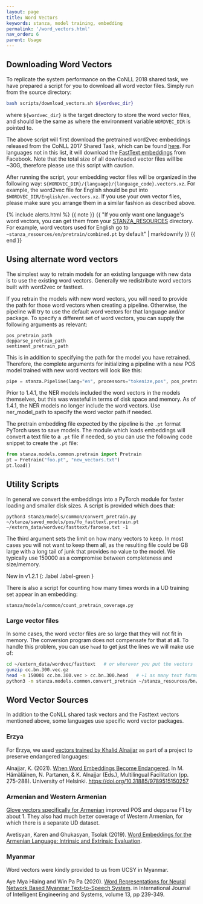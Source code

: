 ```yaml
---
layout: page
title: Word Vectors
keywords: stanza, model training, embedding
permalink: '/word_vectors.html'
nav_order: 6
parent: Usage
---
```


## Downloading Word Vectors

To replicate the system performance on the CoNLL 2018 shared task, we have prepared a script for you to download all word vector files. Simply run from the source directory:
```bash
bash scripts/download_vectors.sh ${wordvec_dir}
```
where `${wordvec_dir}` is the target directory to store the word vector files, and should be the same as where the environment variable `WORDVEC_DIR` is pointed to.

The above script will first download the pretrained word2vec embeddings released from the CoNLL 2017 Shared Task, which can be found [here](https://lindat.mff.cuni.cz/repository/xmlui/bitstream/handle/11234/1-1989/word-embeddings-conll17.tar?sequence=9&isAllowed=y). For languages not in this list, it will download the [FastText embeddings](https://fasttext.cc/docs/en/crawl-vectors.html) from Facebook. Note that the total size of all downloaded vector files will be ~30G, therefore please use this script with caution.

After running the script, your embedding vector files will be organized in the following way:
`${WORDVEC_DIR}/{language}/{language_code}.vectors.xz`. For example, the word2vec file for English should be put into `$WORDVEC_DIR/English/en.vectors.xz`. If you use your own vector files, please make sure you arrange them in a similar fashion as described above.

{% include alerts.html %}
{{ note }}
{{ "If you only want one language's word vectors, you can get them from your [STANZA_RESOURCES](download_models.md) directory.  For example, word vectors used for English go to `~stanza_resources/en/pretrain/combined.pt` by default" | markdownify }}
{{ end }}


## Using alternate word vectors

The simplest way to retrain models for an existing language with new data is to use the existing word vectors.  Generally we redistribute word vectors built with word2vec or fasttext.

If you retrain the models with new word vectors, you will need to provide the path for those word vectors when creating a pipeline.  Otherwise, the pipeline will try to use the default word vectors for that language and/or package.  To specify a different set of word vectors, you can supply the following arguments as relevant:

```
pos_pretrain_path
depparse_pretrain_path
sentiment_pretrain_path
```

This is in addition to specifying the path for the model you have retrained.  Therefore, the complete arguments for initializing a pipeline with a new POS model trained with new word vectors will look like this:

```python
pipe = stanza.Pipeline(lang="en", processors="tokenize,pos", pos_pretrain_path="new_en_wv.pt", pos_model_path="new_pos_model.pt")
```

Prior to 1.4.1, the NER models included the word vectors in the models
themselves, but this was wasteful in terms of disk space and memory.
As of 1.4.1, the NER models no longer include the word vectors.  Use
ner_model_path to specify the word vector path if needed.


The pretrain embedding file expected by the pipeline is the `.pt` format PyTorch uses to save models.  The module which loads embeddings will convert a text file to a `.pt` file if needed, so you can use the following code snippet to create the `.pt` file:

```python
from stanza.models.common.pretrain import Pretrain
pt = Pretrain("foo.pt", "new_vectors.txt")
pt.load()
```

## Utility Scripts

In general we convert the embeddings into a PyTorch module for faster
loading and smaller disk sizes.  A script is provided which does that:

```
python3 stanza/models/common/convert_pretrain.py ~/stanza/saved_models/pos/fo_fasttext.pretrain.pt ~/extern_data/wordvec/fasttext/faroese.txt -1
```

The third argument sets the limit on how many vectors to keep.  In
most cases you will not want to keep them all, as the resulting file
could be GB large with a long tail of junk that provides no value to
the model.  We typically use 150000 as a compromise between
completeness and size/memory.

New in v1.2.1
{: .label .label-green }

There is also a script for counting how many times words in a UD training set appear in an embedding:

```
stanza/models/common/count_pretrain_coverage.py
```

### Large vector files

In some cases, the word vector files are so large that they will not
fit in memory.  The conversion program does not compensate for that at all.
To handle this problem, you can use `head` to get just the lines we will make use of:

```bash
cd ~/extern_data/wordvec/fasttext   # or wherever you put the vectors
gunzip cc.bn.300.vec.gz
head -n 150001 cc.bn.300.vec > cc.bn.300.head   # +1 as many text formats include a header
python3 -m stanza.models.common.convert_pretrain ~/stanza_resources/bn/pretrain/fasttext.pt cc.bn.300.head 150000
```

## Word Vector Sources

In addition to the CoNLL shared task vectors and the Fasttext vectors
mentioned above, some languages use specific word vector packages.

### Erzya

For Erzya, we used [vectors trained by Khalid Alnajjar](https://github.com/mokha/semantics) as part of a project to preserve endangered languages:

Alnajjar, K. (2021).
[When Word Embeddings Become Endangered](https://arxiv.org/abs/2103.13275).
In M. Hämäläinen, N. Partanen, & K. Alnajjar (Eds.),
Multilingual Facilitation (pp. 275-288).
University of Helsinki.
https://doi.org/10.31885/9789515150257

### Armenian and Western Armenian

[Glove vectors specifically for Armenian](https://github.com/ispras-texterra/word-embeddings-eval-hy)
improved POS and depparse F1 by about 1.  They also had much better coverage of Western Armenian,
for which there is a separate UD dataset.

Avetisyan, Karen and Ghukasyan, Tsolak (2019).
[Word Embeddings for the Armenian Language: Intrinsic and Extrinsic Evaluation](https://arxiv.org/abs/1906.03134).

### Myanmar

Word vectors were kindly provided to us from UCSY in Myanmar.

Aye Mya Hlaing and Win Pa Pa (2020).
[Word Representations for Neural Network Based Myanmar Text-to-Speech System](http://oaji.net/articles/2020/3603-1582708892.pdf).
in International Journal of Intelligent Engineering and Systems, volume 13, pp 239-349.

